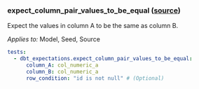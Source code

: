 ### expect_column_pair_values_to_be_equal ([source](https://github.com/calogica/dbt-expectations/blob/main/README.md#expect_column_pair_values_to_be_equal))

Expect the values in column A to be the same as column B.

*Applies to:* Model, Seed, Source

```yaml
tests:
  - dbt_expectations.expect_column_pair_values_to_be_equal:
      column_A: col_numeric_a
      column_B: col_numeric_a
      row_condition: "id is not null" # (Optional)
```